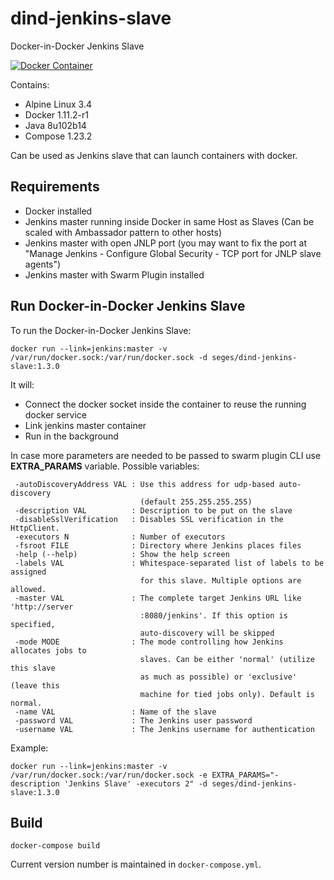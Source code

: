 dind-jenkins-slave
==================

Docker-in-Docker Jenkins Slave

[![Docker Container](http://dockeri.co/image/seges/dind-jenkins-slave)](https://registry.hub.docker.com/u/seges/dind-jenkins-slave/)

Contains:

* Alpine Linux 3.4
* Docker 1.11.2-r1
* Java 8u102b14
* Compose 1.23.2

Can be used as Jenkins slave that can launch containers with docker.

Requirements
------------

* Docker installed
* Jenkins master running inside Docker in same Host as Slaves (Can be scaled with Ambassador pattern to other hosts)
* Jenkins master with open JNLP port (you may want to fix the port at "Manage Jenkins - Configure Global Security - TCP port for JNLP slave agents")
* Jenkins master with Swarm Plugin installed

Run Docker-in-Docker Jenkins Slave
---------------------

To run the Docker-in-Docker Jenkins Slave:

```
docker run --link=jenkins:master -v /var/run/docker.sock:/var/run/docker.sock -d seges/dind-jenkins-slave:1.3.0
```

It will:

* Connect the docker socket inside the container to reuse the running docker service
* Link jenkins master container
* Run in the background

In case more parameters are needed to be passed to swarm plugin CLI use **EXTRA_PARAMS** variable. Possible variables:

```
 -autoDiscoveryAddress VAL : Use this address for udp-based auto-discovery
                             (default 255.255.255.255)
 -description VAL          : Description to be put on the slave
 -disableSslVerification   : Disables SSL verification in the HttpClient.
 -executors N              : Number of executors
 -fsroot FILE              : Directory where Jenkins places files
 -help (--help)            : Show the help screen
 -labels VAL               : Whitespace-separated list of labels to be assigned
                             for this slave. Multiple options are allowed.
 -master VAL               : The complete target Jenkins URL like 'http://server
                             :8080/jenkins'. If this option is specified,
                             auto-discovery will be skipped
 -mode MODE                : The mode controlling how Jenkins allocates jobs to
                             slaves. Can be either 'normal' (utilize this slave
                             as much as possible) or 'exclusive' (leave this
                             machine for tied jobs only). Default is normal.
 -name VAL                 : Name of the slave
 -password VAL             : The Jenkins user password
 -username VAL             : The Jenkins username for authentication
```

Example:

```
docker run --link=jenkins:master -v /var/run/docker.sock:/var/run/docker.sock -e EXTRA_PARAMS="-description 'Jenkins Slave' -executors 2" -d seges/dind-jenkins-slave:1.3.0
```

Build
---------------------

```
docker-compose build
```

Current version number is maintained in `docker-compose.yml`.
